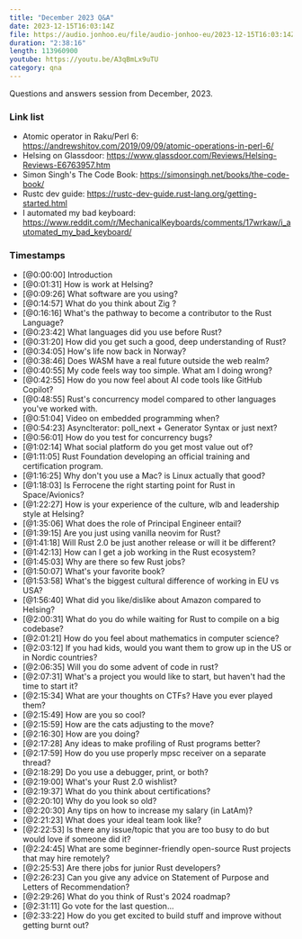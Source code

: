 ```yaml
---
title: "December 2023 Q&A"
date: 2023-12-15T16:03:14Z
file: https://audio.jonhoo.eu/file/audio-jonhoo-eu/2023-12-15T16:03:14Z.mp3
duration: "2:38:16"
length: 113960900
youtube: https://youtu.be/A3qBmLx9uTU
category: qna
---
```


Questions and answers session from December, 2023.

### Link list

- Atomic operator in Raku/Perl 6: <https://andrewshitov.com/2019/09/09/atomic-operations-in-perl-6/>
- Helsing on Glassdoor: <https://www.glassdoor.com/Reviews/Helsing-Reviews-E6763957.htm>
- Simon Singh's The Code Book: <https://simonsingh.net/books/the-code-book/>
- Rustc dev guide: <https://rustc-dev-guide.rust-lang.org/getting-started.html>
- I automated my bad keyboard: <https://www.reddit.com/r/MechanicalKeyboards/comments/17wrkaw/i_automated_my_bad_keyboard/>

### Timestamps

- [@0:00:00] Introduction
- [@0:01:31] How is work at Helsing?
- [@0:09:26] What software are you using?
- [@0:14:57] What do you think about Zig ?
- [@0:16:16] What's the pathway to become a contributor to the Rust Language?
- [@0:23:42] What languages did you use before Rust?
- [@0:31:20] How did you get such a good, deep understanding of Rust?
- [@0:34:05] How's life now back in Norway?
- [@0:38:46] Does WASM have a real future outside the web realm?
- [@0:40:55] My code feels way too simple. What am I doing wrong? 
- [@0:42:55] How do you now feel about AI code tools like GitHub Copilot?
- [@0:48:55] Rust's concurrency model compared to other languages you've worked with.
- [@0:51:04] Video on embedded programming when? 
- [@0:54:23] AsyncIterator: poll_next + Generator Syntax or just next?
- [@0:56:01] How do you test for concurrency bugs?
- [@1:02:14] What social platform do you get most value out of?
- [@1:11:05] Rust Foundation developing an official training and certification program.
- [@1:16:25] Why don't you use a Mac? is Linux actually that good?
- [@1:18:03] Is Ferrocene the right starting point for Rust in Space/Avionics?
- [@1:22:27] How is your experience of the culture, wlb and leadership style at Helsing?
- [@1:35:06] What does the role of Principal Engineer entail?
- [@1:39:15] Are you just using vanilla neovim for Rust?
- [@1:41:18] Will Rust 2.0 be just another release or will it be different?
- [@1:42:13] How can I get a job working in the Rust ecosystem?
- [@1:45:03] Why are there so few Rust jobs?
- [@1:50:07] What's your favorite book?
- [@1:53:58] What's the biggest cultural difference of working in EU vs USA?
- [@1:56:40] What did you like/dislike about Amazon compared to Helsing?
- [@2:00:31] What do you do while waiting for Rust to compile on a big codebase?
- [@2:01:21] How do you feel about mathematics in computer science?
- [@2:03:12] If you had kids, would you want them to grow up in the US or in Nordic countries?
- [@2:06:35] Will you do some advent of code in rust?
- [@2:07:31] What's a project you would like to start, but haven't had the time to start it?
- [@2:15:34] What are your thoughts on CTFs? Have you ever played them? 
- [@2:15:49] How are you so cool?
- [@2:15:59] How are the cats adjusting to the move?
- [@2:16:30] How are you doing?
- [@2:17:28] Any ideas to make profiling of Rust programs better?
- [@2:17:59] How do you use properly mpsc receiver on a separate thread?
- [@2:18:29] Do you use a debugger, print, or both?
- [@2:19:00] What's your Rust 2.0 wishlist? 
- [@2:19:37] What do you think about certifications?
- [@2:20:10] Why do you look so old?
- [@2:20:30] Any tips on how to increase my salary (in LatAm)?
- [@2:21:23] What does your ideal team look like?
- [@2:22:53] Is there any issue/topic that you are too busy to do but would love if someone did it?
- [@2:24:45] What are some beginner-friendly open-source Rust projects that may hire remotely?
- [@2:25:53] Are there jobs for junior Rust developers?
- [@2:26:23] Can you give any advice on Statement of Purpose and Letters of Recommendation?
- [@2:29:26] What do you think of Rust's 2024 roadmap?
- [@2:31:11] Go vote for the last question...
- [@2:33:22] How do you get excited to build stuff and improve without getting burnt out?
